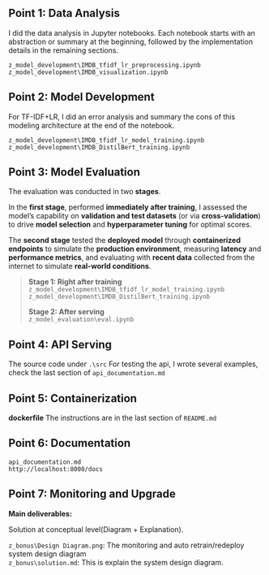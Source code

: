 ## Point 1: Data Analysis

I did the data analysis in Jupyter notebooks. Each notebook starts with an abstraction or summary at the beginning, followed by the implementation details in the remaining sections.

`z_model_development\IMDB_tfidf_lr_preprocessing.ipynb`  
`z_model_development\IMDB_visualization.ipynb`  

## Point 2: Model Development  

For TF-IDF+LR, I did an error analysis and summary the cons of this modeling architecture at the end of the notebook.

`z_model_development\IMDB_tfidf_lr_model_training.ipynb`  
`z_model_development\IMDB_DistilBert_training.ipynb`  

## Point 3: Model Evaluation  
The evaluation was conducted in two **stages**.  

In the **first stage**, performed **immediately after training**, I assessed the model’s capability on **validation and test datasets** (or via **cross-validation**) to drive **model selection** and **hyperparameter tuning** for optimal scores.  

The **second stage** tested the **deployed model** through **containerized endpoints** to simulate the **production environment**, measuring **latency** and **performance metrics**, and evaluating with **recent data** collected from the internet to simulate **real-world conditions**.  

> **Stage 1: Right after training**  
> `z_model_development\IMDB_tfidf_lr_model_training.ipynb`  
> `z_model_development\IMDB_DistilBert_training.ipynb`  
>
> **Stage 2: After serving**  
> `z_model_evaluation\eval.ipynb`  

## Point 4: API Serving

The source code under `.\src`
For testing the api, I wrote several examples, check the last section of `api_documentation.md`  

## Point 5: Containerization

**dockerfile**
The instructions are in the last section of `README.md`  

## Point 6: Documentation

`api_documentation.md`  
`http://localhost:8000/docs`  

## Point 7: Monitoring and Upgrade  

**Main deliverables:**  

Solution at conceptual level(Diagram + Explanation).   

`z_bonus\Design Diagram.png`: The monitoring and auto retrain/redeploy system design diagram  
`z_bonus\solution.md`: This is explain the system design diagram.    

